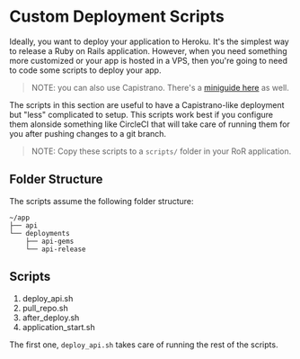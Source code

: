 # Custom Deployment Scripts

Ideally, you want to deploy your application to Heroku. It's the simplest way to release a Ruby on Rails application. However, when you need something more customized or your app is hosted in a VPS, then you're going to need to code some scripts to deploy your app.

> NOTE: you can also use Capistrano. There's a [miniguide here](../configurators/capistrano) as well.

The scripts in this section are useful to have a Capistrano-like deployment but "less" complicated to setup. This scripts work best if you configure them alonside something like CircleCI that will take care of running them for you after pushing changes to a git branch.

> NOTE: Copy these scripts to a `scripts/` folder in your RoR application.

## Folder Structure

The scripts assume the following folder structure:

```
~/app
├── api
└── deployments
    ├── api-gems
    └── api-release
```

## Scripts

1. deploy_api.sh
2. pull_repo.sh
3. after_deploy.sh
4. application_start.sh

The first one, `deploy_api.sh` takes care of running the rest of the scripts.
